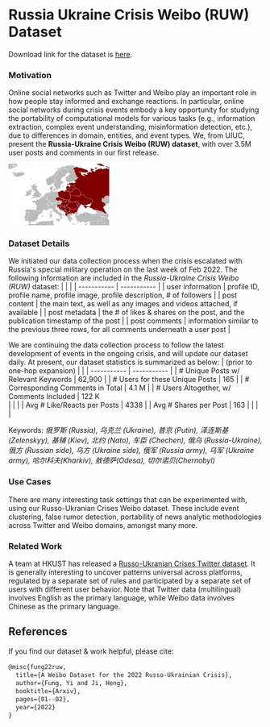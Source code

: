 # Russia Ukraine Crisis Weibo (RUW) Dataset


Download link for the dataset is [here](https://uofi.box.com/s/qn99omy53muyi9a4z72s4qktx3h3gzvz).

### Motivation
Online social networks such as Twitter and Weibo play an important role in how people stay informed and exchange reactions. In particular, online social networks during crisis events embody a key opportunity for studying the portability of computational models for various tasks (e.g., information extraction, complex event understanding, misinformation detection, etc.), due to differences in domain, entities, and event types. We, from UIUC, present the **Russia-Ukraine Crisis Weibo (RUW) dataset**, with over 3.5M user posts and comments in our first release.

<img src="east_europe_map.png" width="200">

### Dataset Details
We initiated our data collection process when the crisis escalated with Russia's special military operation on the last week of Feb 2022. The following information are included in the *Russia-Ukraine Crisis Weibo (RUW)* dataset:
|      |  |
| ----------- | ----------- |
| user information     | profile ID, profile name, profile image, profile description, \# of followers     |
| post content  | the main text, as well as any images and videos attached, if available      |
| post metadata  | the \# of likes \& shares on the post, and the publication timestamp of the post    |
| post comments | information similar to the previous three rows, for all comments underneath a user post      |

We are continuing the data collection process to follow the latest development of events in the ongoing crisis, and will update our dataset daily. At present, our dataset statistics is summarized as below:
| (prior to one-hop expansion) |  |
| ----------- | ----------- |
| # Unique Posts w/ Relevant Keywords | 62,900 |
| # Users for these Unique Posts  | 165 |
| # Corresponding Comments in Total | 4.1 M |
| # Users Altogether, w/ Comments Included | 122 K    
| | |
| Avg # Like/Reacts per Posts | 4338 |
| Avg # Shares per Post | 163 |
| | |

Keywords: *俄罗斯 (Russia), 乌克兰 (Ukraine), 普京 (Putin), 泽连斯基 (Zelenskyy), 基辅 (Kiev), 北约 (Nato), 车臣 (Chechen), 俄乌 (Russia-Ukraine), 俄方 (Russian side), 乌方 (Ukraine side), 俄军 (Russia army), 乌军 (Ukraine army), 哈尔科夫(Kharkiv), 敖德萨(Odesa), 切尔诺贝(Chernobyl)*
### Use Cases
There are many interesting task settings that can be experimented with, using our Russo-Ukranian Crises Weibo dataset. These include event clustering, false rumor detection, portability of news analytic methodologies across Twitter and Weibo domains, amongst many more. 

### Related Work
A team at HKUST has released a [Russo-Ukranian Crises Twitter dataset](https://github.com/ehsanulhaq1/russo_ukraine_dataset). It is generally interesting to uncover patterns universal across platforms, regulated by a separate set of rules and participated by a separate set of users with different user behavior. Note that Twitter data (multilingual) involves English as the primary language, while Weibo data involves Chinese as the primary language.

## References
If you find our dataset \& work helpful, please cite:
```
@misc{fung22ruw,
  title={A Weibo Dataset for the 2022 Russo-Ukrainian Crisis},
  author={Fung, Yi and Ji, Heng},
  booktitle={Arxiv},
  pages={01--02},
  year={2022}
}
```
